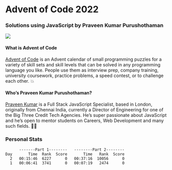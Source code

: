 # Advent of Code 2022

### Solutions using JavaScript by Praveen Kumar Purushothaman

![](https://i.imgur.com/vCpvAm6h.png)

#### What is Advent of Code

[Advent of Code](https://adventofcode.com/) is an Advent calendar of small programming puzzles for a variety of skill sets and skill levels that can be solved in any programming language you like. People use them as interview prep, company training, university coursework, practice problems, a speed contest, or to challenge each other. 💥

#### Who’s Praveen Kumar Purushothaman?

[Praveen Kumar](https://praveen.science/) is a Full Stack JavaScript Specialist, based in London, originally from Chennai India, currently a Director of Engineering for one of the Big Three Credit Tech Agencies. He’s super passionate about JavaScript and he’s open to mentor students on Careers, Web Development and many such fields. 💪🏻

### Personal Stats

```
      -------Part 1--------   --------Part 2--------
Day       Time  Rank  Score       Time   Rank  Score
  2   00:15:46  6227      0   00:37:16  10056      0
  1   00:06:41  3741      0   00:07:19   2474      0
```


